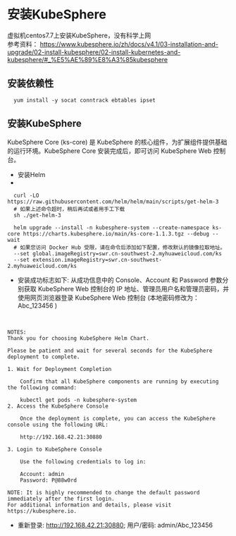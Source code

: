 # 安装KubeSphere
虚拟机centos7.7上安装KubeSphere，没有科学上网
<br/>
参考资料：
https://www.kubesphere.io/zh/docs/v4.1/03-installation-and-upgrade/02-install-kubesphere/02-install-kubernetes-and-kubesphere/#_%E5%AE%89%E8%A3%85kubesphere

## 安装依赖性

```shell
  yum install -y socat conntrack ebtables ipset
```
## 安装KubeSphere
KubeSphere Core (ks-core) 是 KubeSphere 的核心组件，为扩展组件提供基础的运行环境。KubeSphere Core 安装完成后，即可访问 KubeSphere Web 控制台。

- 安装Helm
- 
```
  curl -LO https://raw.githubusercontent.com/helm/helm/main/scripts/get-helm-3 
  # 如果上述命令超时，稍后再试或者用手工下载
  sh ./get-helm-3
  
  helm upgrade --install -n kubesphere-system --create-namespace ks-core https://charts.kubesphere.io/main/ks-core-1.1.3.tgz --debug --wait
  # 如果您访问 Docker Hub 受限，请在命令后添加如下配置，修改默认的镜像拉取地址。
  --set global.imageRegistry=swr.cn-southwest-2.myhuaweicloud.com/ks
  --set extension.imageRegistry=swr.cn-southwest-2.myhuaweicloud.com/ks
```

- 安装成功标志如下: 
从成功信息中的 Console、Account 和 Password 参数分别获取 KubeSphere Web 控制台的 IP 地址、管理员用户名和管理员密码，并使用网页浏览器登录 KubeSphere Web 控制台
(本地密码修改为： Abc_123456 )
<br/>

```
NOTES:
Thank you for choosing KubeSphere Helm Chart.

Please be patient and wait for several seconds for the KubeSphere deployment to complete.

1. Wait for Deployment Completion

    Confirm that all KubeSphere components are running by executing the following command:

    kubectl get pods -n kubesphere-system
2. Access the KubeSphere Console

    Once the deployment is complete, you can access the KubeSphere console using the following URL:  

    http://192.168.42.21:30880

3. Login to KubeSphere Console

    Use the following credentials to log in:

    Account: admin
    Password: P@88w0rd

NOTE: It is highly recommended to change the default password immediately after the first login.
For additional information and details, please visit https://kubesphere.io.

```
- 重新登录: http://192.168.42.21:30880;  用户/密码:  admin/Abc_123456